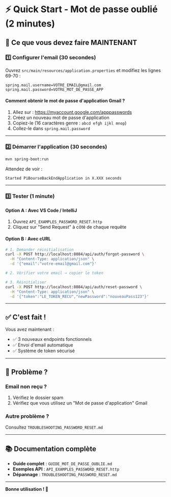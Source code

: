 # ⚡ Quick Start - Mot de passe oublié (2 minutes)

## 🎯 Ce que vous devez faire MAINTENANT

### 1️⃣ Configurer l'email (30 secondes)

Ouvrez `src/main/resources/application.properties` et modifiez les lignes 69-70 :

```properties
spring.mail.username=VOTRE_EMAIL@gmail.com
spring.mail.password=VOTRE_MOT_DE_PASSE_APP
```

#### Comment obtenir le mot de passe d'application Gmail ?

1. Allez sur : https://myaccount.google.com/apppasswords
2. Créez un nouveau mot de passe d'application
3. Copiez-le (16 caractères genre : `abcd efgh ijkl mnop`)
4. Collez-le dans `spring.mail.password`

---

### 2️⃣ Démarrer l'application (30 secondes)

```bash
mvn spring-boot:run
```

Attendez de voir :
```
Started PiBourseBackEndApplication in X.XXX seconds
```

---

### 3️⃣ Tester (1 minute)

#### Option A : Avec VS Code / IntelliJ

1. Ouvrez `API_EXAMPLES_PASSWORD_RESET.http`
2. Cliquez sur "Send Request" à côté de chaque requête

#### Option B : Avec cURL

```bash
# 1. Demander réinitialisation
curl -X POST http://localhost:8084/api/auth/forgot-password \
  -H "Content-Type: application/json" \
  -d '{"email":"votre-email@gmail.com"}'

# 2. Vérifier votre email → copier le token

# 3. Réinitialiser
curl -X POST http://localhost:8084/api/auth/reset-password \
  -H "Content-Type: application/json" \
  -d '{"token":"LE_TOKEN_RECU","newPassword":"nouveauPass123"}'
```

---

## ✅ C'est fait !

Vous avez maintenant :
- ✅ 3 nouveaux endpoints fonctionnels
- ✅ Envoi d'email automatique
- ✅ Système de token sécurisé

---

## 🚨 Problème ?

### Email non reçu ?
1. Vérifiez le dossier spam
2. Vérifiez que vous utilisez un "Mot de passe d'application" Gmail

### Autre problème ?
Consultez `TROUBLESHOOTING_PASSWORD_RESET.md`

---

## 📚 Documentation complète

- **Guide complet** : `GUIDE_MOT_DE_PASSE_OUBLIE.md`
- **Exemples API** : `API_EXAMPLES_PASSWORD_RESET.http`
- **Dépannage** : `TROUBLESHOOTING_PASSWORD_RESET.md`

---

**Bonne utilisation ! 🎉**

